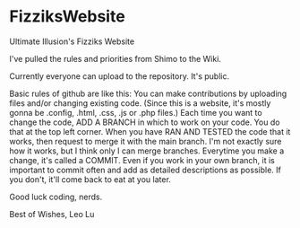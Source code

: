 # FizziksWebsite
Ultimate Illusion's Fizziks Website

I've pulled the rules and priorities from Shimo to the Wiki.

Currently everyone can upload to the repository. It's public.

Basic rules of github are like this:
You can make contributions by uploading files and/or changing existing code.
(Since this is a website, it's mostly gonna be .config, .html, .css, .js or .php files.)
Each time you want to change the code, ADD A BRANCH in which to work on your code. You do that at the top left corner.
When you have RAN AND TESTED the code that it works, then request to merge it with the main branch. I'm not exactly sure how it works, but I think only I can merge branches.
Everytime you make a change, it's called a COMMIT. Even if you work in your own branch, it is important to commit often and add as detailed descriptions as possible. If you don't, it'll come back to eat at you later.

Good luck coding, nerds.

Best of Wishes,
Leo Lu
